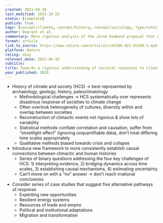 ```yaml
---
created: 2021-04-10
last_modified: 2025-10-23
status: [complete]
publish: true
tags: [concept/climate, concept/history, concept/sociology, type/notes]
author: Degroot et al.
commentary: More rigorous analysis of the Jared Diamond proposal that civilizations like the Mayans and Easter Island collapsed due to destructive effects of climate change reveals five alternative pathways by which these societies survived and thrived in the face of climactic pressure.
format: article
link_to_source: https://www.nature.com/articles/s41586-021-03190-2.epdf?sharing_token=OCYHV4gBg7kd4Xad4KxS39RgN0jAjWel9jnR3ZoTv0MKipkT5GQppdWkxXpf-pfiVfyvE1rIgQIFvw4DGSZAN7mZjG0Jlj37rs4AE5SLpF_OIKt-yPK2IGkoQdUAowEX9GJdou9oySetJvlOoCtkgqrVNTTWxKVg9tiuaifdiss%3D
platform: Nature
rating: okay
relevant_date: 2021-04-10
subtitle:
title: Towards a rigorous understanding of societal responses to climate change
year_published: 2020
---
```


- History of climate and society (HCS) → best represented by archaeology, geology, history, paleoclimatology
    - Methodological challenges → HCS systematically over represents disastrous response of societies to climate change
    - Often overlook heterogeneity of cultures, diversity within and overlap between societies
    - Reconstruction of climactic events not rigorous & show lots of variability
    - Statistical methods conflate correlation and causation, suffer from “streetlight effect” (ignoring unquantifiable data), don’t treat differing time scales appropriately
    - Qualitative methods biased towards crisis and collapse
- Introduce new framework to more consistently establish causal connections between climactic and human histories
    - Series of binary questions addressing the four key challenges of HCS: 1) interpreting evidence, 2) bridging dynamics across time scales, 3) establishing causal mechanisms, 4) estimating uncertainty
    - Can’t move on with a “no” answer → don’t reach irrational conclusions
- Consider series of case studies that suggest five alternative pathways of response
    - Exploiting new opportunities
    - Resilient energy systems
    - Resources of trade and empire
    - Political and institutional adaptations
    - Migration and transformation